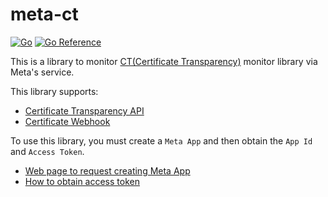 # meta-ct

[![Go](https://github.com/akakou/meta-ct/actions/workflows/go.yml/badge.svg)](https://github.com/akakou/meta-ct/actions/workflows/go.yml)
[![Go Reference](https://pkg.go.dev/badge/github.com/akakou/meta-ct.svg)](https://pkg.go.dev/github.com/akakou/meta-ct)

This is a library to monitor [CT(Certificate Transparency)](https://www.rfc-editor.org/rfc/rfc9162.html) monitor library via Meta's service.

This library supports:
- [Certificate Transparency API](https://developers.facebook.com/docs/certificate-transparency-api)
- [Certificate Webhook](https://developers.facebook.com/docs/certificate-transparency/certificates-webhook)


To use this library, you must create a `Meta App` and then obtain the `App Id` and `Access Token`.
- [Web page to request creating Meta App](https://developers.facebook.com/apps/?show_reminder=true)
- [How to obtain access token](https://developers.facebook.com/docs/facebook-login/guides/access-tokens?locale=ja_JP)
